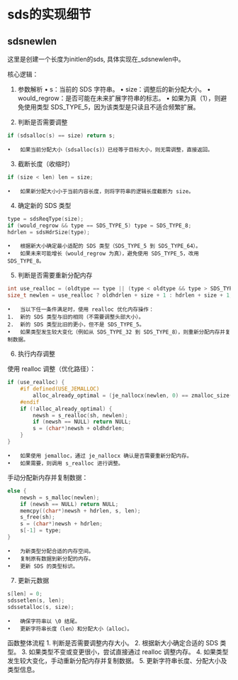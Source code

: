 # sds的实现细节

## sdsnewlen

这里是创建一个长度为initlen的sds, 具体实现在_sdsnewlen中。

核心逻辑：

1. 参数解析
	•	s：当前的 SDS 字符串。
	•	size：调整后的新分配大小。
	•	would_regrow：是否可能在未来扩展字符串的标志。
	•	如果为真（1），则避免使用类型 SDS_TYPE_5，因为该类型是只读且不适合频繁扩展。

2. 判断是否需要调整

```c
if (sdsalloc(s) == size) return s;
```

	•	如果当前分配大小（sdsalloc(s)）已经等于目标大小，则无需调整，直接返回。

3. 截断长度（收缩时）

```c
if (size < len) len = size;
```

	•	如果新分配大小小于当前内容长度，则将字符串的逻辑长度截断为 size。

4. 确定新的 SDS 类型

```c
type = sdsReqType(size);
if (would_regrow && type == SDS_TYPE_5) type = SDS_TYPE_8;
hdrlen = sdsHdrSize(type);
```


	•	根据新大小确定最小适配的 SDS 类型（SDS_TYPE_5 到 SDS_TYPE_64）。
	•	如果未来可能增长（would_regrow 为真），避免使用 SDS_TYPE_5，改用 SDS_TYPE_8。

5. 判断是否需要重新分配内存

```c
int use_realloc = (oldtype == type || (type < oldtype && type > SDS_TYPE_8));
size_t newlen = use_realloc ? oldhdrlen + size + 1 : hdrlen + size + 1;
```

	•	当以下任一条件满足时，使用 realloc 优化内存操作：
	1.	新的 SDS 类型与旧的相同（不需要调整头部大小）。
	2.	新的 SDS 类型比旧的更小，但不是 SDS_TYPE_5。
	•	如果类型发生较大变化（例如从 SDS_TYPE_32 到 SDS_TYPE_8），则重新分配内存并复制数据。

6. 执行内存调整

使用 realloc 调整（优化路径）：

```c
if (use_realloc) {
    #if defined(USE_JEMALLOC)
        alloc_already_optimal = (je_nallocx(newlen, 0) == zmalloc_size(sh));
    #endif
    if (!alloc_already_optimal) {
        newsh = s_realloc(sh, newlen);
        if (newsh == NULL) return NULL;
        s = (char*)newsh + oldhdrlen;
    }
}
```

	•	如果使用 jemalloc，通过 je_nallocx 确认是否需要重新分配内存。
	•	如果需要，则调用 s_realloc 进行调整。

手动分配新内存并复制数据：

```c
else {
    newsh = s_malloc(newlen);
    if (newsh == NULL) return NULL;
    memcpy((char*)newsh + hdrlen, s, len);
    s_free(sh);
    s = (char*)newsh + hdrlen;
    s[-1] = type;
}
```

	•	为新类型分配合适的内存空间。
	•	复制原有数据到新分配的内存。
	•	更新 SDS 的类型标识。

7. 更新元数据

```c
s[len] = 0;
sdssetlen(s, len);
sdssetalloc(s, size);
```

	•	确保字符串以 \0 结尾。
	•	更新字符串长度（len）和分配大小（alloc）。


函数整体流程
	1.	判断是否需要调整内存大小。
	2.	根据新大小确定合适的 SDS 类型。
	3.	如果类型不变或变更很小，尝试直接通过 realloc 调整内存。
	4.	如果类型发生较大变化，手动重新分配内存并复制数据。
	5.	更新字符串长度、分配大小及类型信息。

